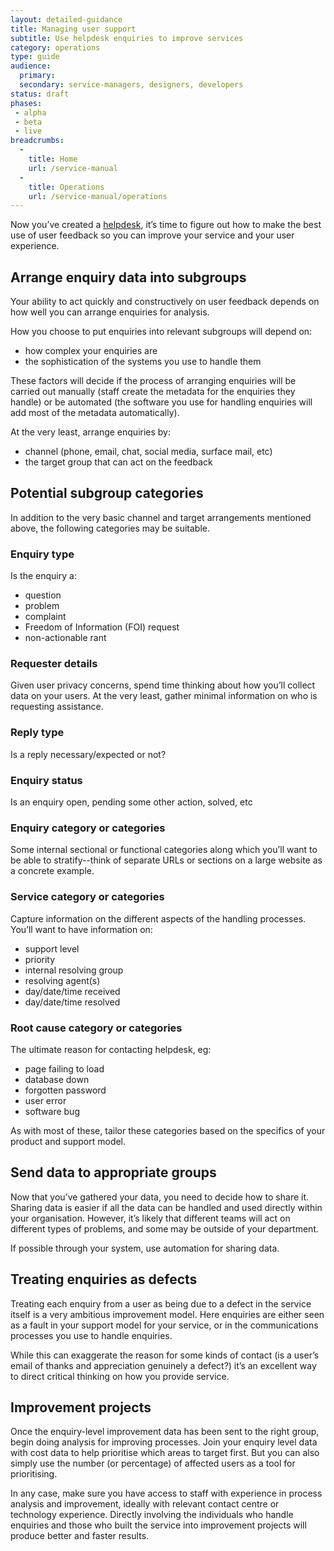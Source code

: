 ```yaml
---
layout: detailed-guidance
title: Managing user support
subtitle: Use helpdesk enquiries to improve services
category: operations
type: guide
audience: 
  primary: 
  secondary: service-managers, designers, developers
status: draft
phases:
 - alpha
 - beta
 - live
breadcrumbs:
  -
    title: Home
    url: /service-manual
  -
    title: Operations
    url: /service-manual/operations
---
```


Now you’ve created a [helpdesk](/service-manual/operations/helpdesk), it’s time to figure out how to make the best use of user feedback so you can improve your service and your user experience.

## Arrange enquiry data into subgroups

Your ability to act quickly and constructively on user feedback depends on how well you can arrange enquiries for analysis.

How you choose to put enquiries into relevant subgroups will depend on:

* how complex your enquiries are
* the sophistication of the systems you use to handle them

These factors will decide if the process of arranging enquiries will be carried out manually (staff create the metadata for the enquiries they handle) or be automated (the software you use for handling enquiries will add most of the metadata automatically).

At the very least, arrange enquiries by:

* channel (phone, email, chat, social media, surface mail, etc)
* the target group that can act on the feedback

## Potential subgroup categories

In addition to the very basic channel and target arrangements mentioned above, the following categories may be suitable.

### Enquiry type

Is the enquiry a:

* question
* problem
* complaint
* Freedom of Information (FOI) request
* non-actionable rant

### Requester details

Given user privacy concerns, spend time thinking about how you’ll collect data on your users. At the very least, gather minimal information on who is requesting assistance.

### Reply type

Is a reply necessary/expected or not?

### Enquiry status

Is an enquiry open, pending some other action, solved, etc

### Enquiry category or categories

Some internal sectional or functional categories along which you’ll want to be able to stratify--think of separate URLs or sections on a large website as a concrete example.

### Service category or categories

Capture information on the different aspects of the handling processes. You’ll want to have information on:

* support level
* priority
* internal resolving group
* resolving agent(s)
* day/date/time received
* day/date/time resolved

### Root cause category or categories

The ultimate reason for contacting helpdesk, eg:

* page failing to load
* database down
* forgotten password
* user error
* software bug

As with most of these, tailor these categories based on the specifics of your product and support model.

## Send data to appropriate groups

Now that you’ve gathered your data, you need to decide how to share it. Sharing data is easier if all the data can be handled and used directly within your organisation. However, it’s likely that different teams will act on different types of problems, and some may be outside of your department.

If possible through your system, use automation for sharing data.

## Treating enquiries as defects

Treating each enquiry from a user as being due to a defect in the service itself is a very ambitious improvement model. Here enquiries are either seen as a fault in your support model for your service, or in the communications processes you use to handle enquiries.

While this can exaggerate the reason for some kinds of contact (is a user’s email of thanks and appreciation genuinely a defect?) it’s an excellent way to direct critical thinking on how you provide service.

## Improvement projects

Once the enquiry-level improvement data has been sent to the right group, begin doing analysis for improving processes. Join your enquiry level data with cost data to help prioritise which areas to target first. But you can also simply use the number (or percentage) of affected users as a tool for prioritising.

In any case, make sure you have access to staff with experience in process analysis and improvement, ideally with relevant contact centre or technology experience. Directly involving the individuals who handle enquiries and those who built the service into improvement projects will produce better and faster results.
